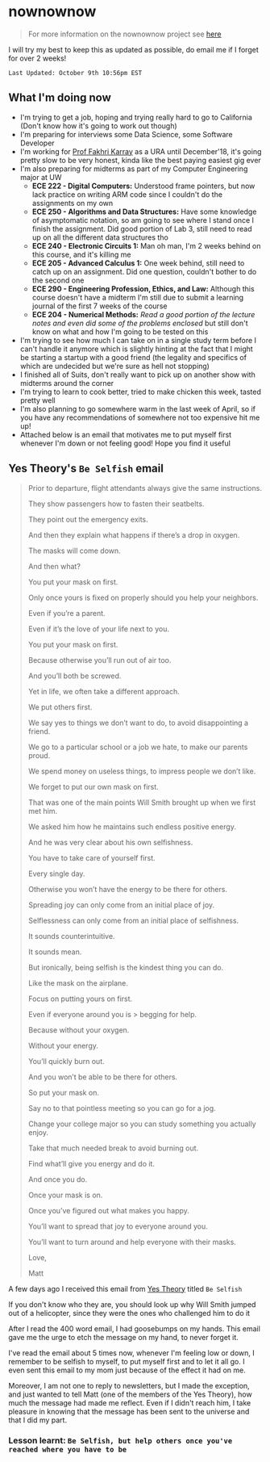 # nownownow

> For more information on the nownownow project see [here](https://nownownow.com/about)

I will try my best to keep this as updated as possible, do email me if I forget for over 2 weeks!

`Last Updated: October 9th 10:56pm EST`

## What I'm doing now
- I'm trying to get a job, hoping and trying really hard to go to California
(Don't know how it's going to work out though)
- I'm preparing for interviews some Data Science, some Software Developer
- I'm working for [Prof Fakhri Karray](https://uwaterloo.ca/electrical-computer-engineering/about/people/karray) as a URA until December'18, it's going pretty slow to be very honest, kinda like the best paying easiest gig ever
- I'm also preparing for midterms as part of my Computer Engineering major at UW
    - **ECE 222 - Digital Computers:** Understood frame pointers, but now lack practice on writing ARM code since I couldn't do the assignments on my own
    - **ECE 250 - Algorithms and Data Structures:** Have some knowledge of asymptomatic notation, so am going to see where I stand once I finish the assignment. Did good portion of Lab 3, still need to read up on all the different data structures tho
    - **ECE 240 - Electronic Circuits 1:** Man oh man, I'm 2 weeks behind on this course, and it's killing me
    - **ECE 205 - Advanced Calculus 1:** One week behind, still need to catch up on an assignment. Did one question, couldn't bother to do the second one
    - **ECE 290 - Engineering Profession, Ethics, and Law:** Although this course doesn't have a midterm I'm still due to submit a learning journal of the first 7 weeks of the course
    - **ECE 204 - Numerical Methods:** _Read a good portion of the lecture notes and even did some of the problems enclosed_ but still don't know on what and how I'm going to be tested on this
- I'm trying to see how much I can take on in a single study term before I can't handle it anymore which is slightly hinting at the fact that I might be starting a startup with a good friend (the legality and specifics of which are undecided but we're sure as hell not stopping)
- I finished all of Suits, don't really want to pick up on another show with midterms around the corner
- I'm trying to learn to cook better, tried to make chicken this week, tasted pretty well
- I'm also planning to go somewhere warm in the last week of April, so if you have any recommendations of somewhere not too expensive hit me up!
- Attached below is an email that motivates me to put myself first whenever I'm down or not feeling good! Hope you find it useful

## Yes Theory's  `Be Selfish`  email
>Prior to departure, flight attendants always give the same instructions.
>
> They show passengers how to fasten their seatbelts.
>
> They point out the emergency exits.
>
> And then they explain what happens if there’s a drop in oxygen.
>
> The masks will come down.
>
> And then what?
>
> You put your mask on first.
>
> Only once yours is fixed on properly should you help your neighbors.
>
> Even if you’re a parent.
>
> Even if it’s the love of your life next to you.
>
> You put your mask on first.
>
> Because otherwise you’ll run out of air too.
>
> And you’ll both be screwed.
>
> Yet in life, we often take a different approach.
>
> We put others first.
>
> We say yes to things we don’t want to do, to avoid disappointing a friend.
>
> We go to a particular school or a job we hate, to make our parents proud.
>
> We spend money on useless things, to impress people we don’t like.
>
> We forget to put our own mask on first.
>
> That was one of the main points Will Smith brought up when we first met him.
>
> We asked him how he maintains such endless positive energy.
>
> And he was very clear about his own selfishness.
>
> You have to take care of yourself first.
>
> Every single day.
>
> Otherwise you won’t have the energy to be there for others.
>
> Spreading joy can only come from an initial place of joy.
>
> Selflessness can only come from an initial place of selfishness.
>
> It sounds counterintuitive.
>
> It sounds mean.
>
> But ironically, being selfish is the kindest thing you can do.
>
> Like the mask on the airplane.
>
> Focus on putting yours on first.
>
> Even if everyone around you is > begging for help.
>
> Because without your oxygen.
>
> Without your energy.
>
> You’ll quickly burn out.
>
> And you won’t be able to be there for others.
>
> So put your mask on.
>
> Say no to that pointless meeting so you can go for a jog.
>
> Change your college major so you can study something you actually enjoy.
>
> Take that much needed break to avoid burning out.
>
> Find what’ll give you energy and do it.
>
> And once you do.
>
> Once your mask is on.
>
> Once you’ve figured out what makes you happy.
>
> You’ll want to spread that joy to everyone around you.
>
> You’ll want to turn around and help everyone with their masks.
>
>
> Love,
>
> Matt

A few days ago I received this email from [Yes Theory](https://yestheory.com/) titled `Be Selfish`

If you don't know who they are, you should look up why Will Smith jumped out of a helicopter, since they were the ones who challenged him to do it

After I read the 400 word email, I had goosebumps on my hands. This email gave me the urge to etch the message on my hand, to never forget it.

I've read the email about 5 times now, whenever I'm feeling low or down, I remember to be selfish to myself, to put myself first and to let it all go. I even sent this email to my mom just because of the effect it had on me.

Moreover, I am not one to reply to newsletters, but I made the exception, and just wanted to tell Matt (one of the members of the Yes Theory), how much the message had made me reflect. Even if I didn't reach him, I take pleasure in knowing that the message has been sent to the universe and that I did my part.

### Lesson learnt: `Be Selfish, but help others once you've reached where you have to be`
